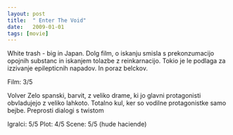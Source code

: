 ```yaml
---
layout: post
title:  " Enter The Void"
date:   2009-01-01
tags: [movie]
---
```


White trash - big in Japan. Dolg film, o iskanju smisla s prekonzumacijo opojnih substanc in iskanjem tolazbe z reinkarnacijo. Tokio je le podlaga za izzivanje epilepticnih napadov. In poraz belckov. 

Film: 3/5

Volver
Zelo spanski, barvit, z veliko drame, ki jo glavni protagonisti obvladujejo z veliko lahkoto.
Totalno kul, ker so vodilne protagonistke samo bejbe. Preprosti dialogi s twistom

Igralci: 5/5
Plot: 4/5
Scene: 5/5 (hude haciende)